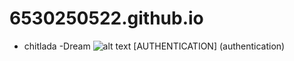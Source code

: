 # 6530250522.github.io
 - chitlada
     -Dream
![alt text](IMG)
[AUTHENTICATION] (authentication)
     
